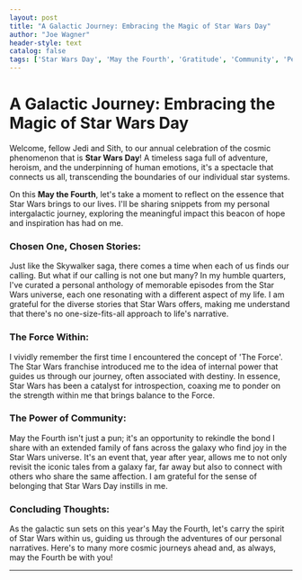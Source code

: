 ```yaml
---
layout: post
title: "A Galactic Journey: Embracing the Magic of Star Wars Day"
author: "Joe Wagner"
header-style: text
catalog: false
tags: ['Star Wars Day', 'May the Fourth', 'Gratitude', 'Community', 'Personal Growth', 'Fan Experience']
---
```


# A Galactic Journey: Embracing the Magic of Star Wars Day  

Welcome, fellow Jedi and Sith, to our annual celebration of the cosmic phenomenon that is **Star Wars Day**! A timeless saga full of adventure, heroism, and the underpinning of human emotions, it's a spectacle that connects us all, transcending the boundaries of our individual star systems.  

On this **May the Fourth**, let's take a moment to reflect on the essence that Star Wars brings to our lives. I'll be sharing snippets from my personal intergalactic journey, exploring the meaningful impact this beacon of hope and inspiration has had on me.  

### **Chosen One, Chosen Stories:**  

Just like the Skywalker saga, there comes a time when each of us finds our calling. But what if our calling is not one but many? In my humble quarters, I've curated a personal anthology of memorable episodes from the Star Wars universe, each one resonating with a different aspect of my life. I am grateful for the diverse stories that Star Wars offers, making me understand that there's no one-size-fits-all approach to life's narrative.  

### **The Force Within:**  

I vividly remember the first time I encountered the concept of 'The Force'. The Star Wars franchise introduced me to the idea of internal power that guides us through our journey, often associated with destiny. In essence, Star Wars has been a catalyst for introspection, coaxing me to ponder on the strength within me that brings balance to the Force.  

### **The Power of Community:**  

May the Fourth isn't just a pun; it's an opportunity to rekindle the bond I share with an extended family of fans across the galaxy who find joy in the Star Wars universe. It's an event that, year after year, allows me to not only revisit the iconic tales from a galaxy far, far away but also to connect with others who share the same affection. I am grateful for the sense of belonging that Star Wars Day instills in me.  

### **Concluding Thoughts:**  

As the galactic sun sets on this year's May the Fourth, let's carry the spirit of Star Wars within us, guiding us through the adventures of our personal narratives. Here's to many more cosmic journeys ahead and, as always, may the Fourth be with you!  

---  